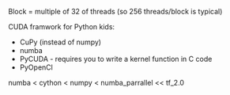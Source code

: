 Block = multiple of 32 of threads (so 256 threads/block is typical)

CUDA framwork for Python kids:
* CuPy (instead of numpy)
* numba
* PyCUDA - requires you to write a kernel function in C code
* PyOpenCl

numba < cython < numpy < numba_parrallel << tf_2.0
